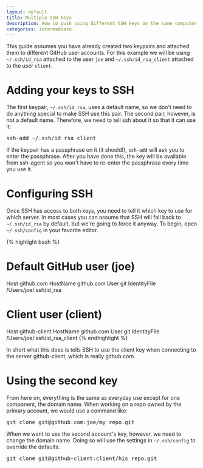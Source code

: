 ```yaml
---
layout: default
title: Multiple SSH keys
description: How to push using different SSH keys on the same computer
categories: intermediate
---
```


<p class="intro">This guide assumes you have already created two keypairs and attached them to different GitHub user accounts.  For this example we will be using <code>~/.ssh/id_rsa</code> attached to the user <code>joe</code> and <code>~/.ssh/id_rsa_client</code> attached to the user <code>client</code>.</p>

Adding your keys to SSH
=======================

The first keypair, `~/.ssh/id_rsa`, uses a default name, so we don't need to do anything special to make SSH use this pair.  The second pair, however, is not a default name.  Therefore, we need to tell ssh about it so that it can use it:

<pre class="terminal">ssh-add ~/.ssh/id_rsa_client</pre>

If the keypair has a passphrase on it (it should!), `ssh-add` will ask you to enter the passphrase.  After you have done this, the key will be available from ssh-agent so you won't have to re-enter the passphrase every time you use it.

Configuring SSH
===============

Once SSH has access to both keys, you need to tell it which key to use for which server.  In most cases you can assume that SSH will fall back to `~/.ssh/id_rsa` by default, but we're going to force it anyway.  To begin, open `~/.ssh/config` in your favorite editor.

{% highlight bash %}
# Default GitHub user (joe)
Host github.com
  HostName github.com
  User git
  IdentityFile /Users/joe/.ssh/id_rsa

# Client user (client)
Host github-client
  HostName github.com
  User git
  IdentityFile /Users/joe/.ssh/id_rsa_client
{% endhighlight %}

In short what this does is tells SSH to use the client key when connecting to the server github-client, which is really github.com.

Using the second key
====================

From here on, everything is the same as everyday use except for one component, the domain name.  When working on a repo owned by the primary account, we would use a command like:

<pre class="terminal">git clone git@github.com:joe/my_repo.git</pre>

When we want to use the second account's key, however, we need to change the domain name.  Doing so will use the settings in `~/.ssh/config` to override the defaults.

<pre class="terminal">git clone git@github-client:client/his_repo.git</pre>

